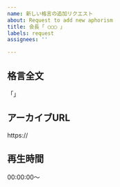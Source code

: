 ```yaml
---
name: 新しい格言の追加リクエスト
about: Request to add new aphorism
title: 会長「 ◯◯◯ 」
labels: request
assignees: ''

---
```


## 格言全文

「」

## アーカイブURL

https://

## 再生時間

00:00:00〜
